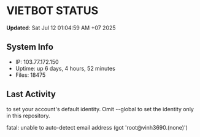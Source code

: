 # VIETBOT STATUS
**Updated**: Sat Jul 12 01:04:59 AM +07 2025

## System Info
- IP: 103.77.172.150
- Uptime: up 6 days, 4 hours, 52 minutes
- Files: 18475

## Last Activity

to set your account's default identity.
Omit --global to set the identity only in this repository.

fatal: unable to auto-detect email address (got 'root@vinh3690.(none)')

